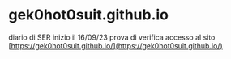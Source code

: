 # gek0hot0suit.github.io
diario di SER
inizio il 16/09/23
prova di verifica
accesso al sito [https://gek0hot0suit.github.io/](https://gek0hot0suit.github.io/)
